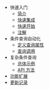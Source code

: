 - 快速入门
  - [简介](README)
  - [快速集成](quick-install)
  - [快速开始](quick-start)
  - [注解](annotation)
- 条件查询自动化
  - [定义查询属性](easy/logic-control)
  - [查询调用](easy/xml-tags)
- 复杂条件查询
  - [总体示例](complex/example)
  - [API 方法](complex/method)
- [功能扩展](more-features)
- [更新记录](CHANGELOG)
